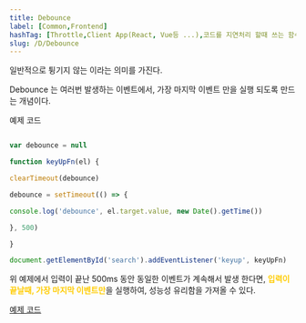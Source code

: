 ```yaml
---
title: Debounce
label: [Common,Frontend]
hashTag: [Throttle,Client App(React, Vue등 ...),코드를 지연처리 할때 쓰는 함수명]
slug: /D/Debounce
---
```

일반적으로 튕기지 않는 이라는 의미를 가진다.

Debounce 는 여러번 발생하는 이벤트에서, 가장 마지막 이벤트 만을 실행 되도록 만드는 개념이다.

예제 코드

```js

var debounce = null

function keyUpFn(el) {

clearTimeout(debounce)

debounce = setTimeout(() => {

console.log('debounce', el.target.value, new Date().getTime())

}, 500)

}

document.getElementById('search').addEventListener('keyup', keyUpFn)

```

위 예제에서 입력이 끝난 500ms 동안 동일한 이벤트가 계속해서 발생 한다면, <span style='color:#FFCC00; font-weight:bold;'>입력이 끝날때, 가장 마지막 이벤트만</span>을 실행하여, 성능성 유리함을 가져올 수 있다.

<a href="https://github.com/niksy/throttle-debounce">예제 코드</a>
